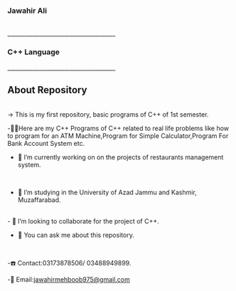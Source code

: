 <h3>Jawahir Ali</h3><br>  ______________________________________
    <h3>C++ Language</h3>  ______________________________________
<br>
<h2>About Repository</h2>
<br>
-> This is my first repository, basic programs of C++ of 1st semester.
<br>

-👋🏻Here are my C++ Programs of C++ related to real life problems like how to program for an ATM Machine,Program for Simple Calculator,Program For Bank Account System etc.
<br>

- 🔭 I’m currently working on on the projects of restaurants management system.
<br>

- 🌱 I’m studying in the University of Azad Jammu and Kashmir, Muzaffarabad.
<br>
- 👯 I’m looking to collaborate for the project of C++.
<br>

- 💬 You can ask me about this repository.
<br>

-☎️ Contact:03173878506/ 03488949899.
<br>

-📨 Email:jawahirmehboob975@gmail.com

